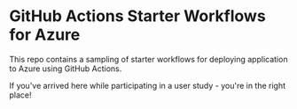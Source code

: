 # GitHub Actions Starter Workflows for Azure

This repo contains a sampling of starter workflows for deploying application to Azure using GitHub Actions.

If you've arrived here while participating in a user study - you're in the right place!

